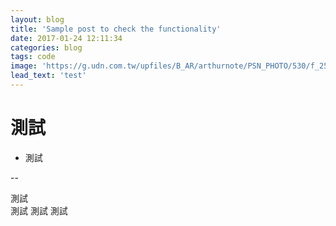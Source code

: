```yaml
---
layout: blog
title: 'Sample post to check the functionality'
date: 2017-01-24 12:11:34
categories: blog
tags: code
image: 'https://g.udn.com.tw/upfiles/B_AR/arthurnote/PSN_PHOTO/530/f_25575530_1.png'
lead_text: 'test'
---
```

# 測試
* 測試

--

測試<br>
測試
測試
測試



